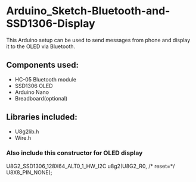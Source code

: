 # Arduino_Sketch-Bluetooth-and-SSD1306-Display
This Arduino setup can be used to send messages from phone and display it to the OLED via Bluetooth.

## Components used:
- HC-05 Bluetooth module
- SSD1306 OLED
- Arduino Nano
- Breadboard(optional)

## Libraries included:
- U8g2lib.h
- Wire.h

### Also include this constructor for OLED display
U8G2_SSD1306_128X64_ALT0_1_HW_I2C u8g2(U8G2_R0, /* reset=*/ U8X8_PIN_NONE);
